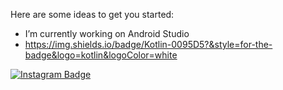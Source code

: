 
Here are some ideas to get you started:

- I’m currently working on Android Studio
- https://img.shields.io/badge/Kotlin-0095D5?&style=for-the-badge&logo=kotlin&logoColor=white

[![Instagram Badge](https://img.shields.io/badge/-Instagram-C13584?style=flat-quare&labelColor=C13584&logo=instagram&logoColor=white&https://www.instagram.com/accounts/login/?next=/gokhancammm/k=https://www.instagram.com/accounts/login/?next=/gokhancammm/)](https://www.instagram.com/accounts/login/?next=/gokhancammm/) 



